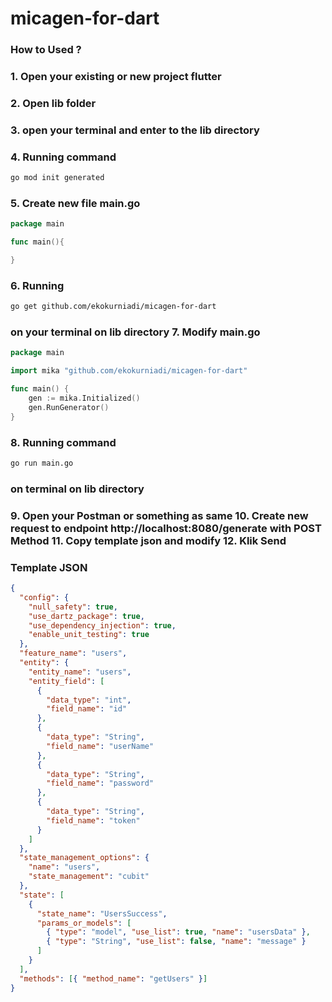 # micagen-for-dart

### How to Used ?

### 1. Open your existing or new project flutter

### 2. Open lib folder

### 3. open your terminal and enter to the lib directory

### 4. Running command

```sh
go mod init generated
```

### 5. Create new file main.go

```go
package main

func main(){

}
```

### 6. Running

```sh
go get github.com/ekokurniadi/micagen-for-dart
```

### on your terminal on lib directory 7. Modify main.go

```go
package main

import mika "github.com/ekokurniadi/micagen-for-dart"

func main() {
	gen := mika.Initialized()
	gen.RunGenerator()
}
```

### 8. Running command

```sh
go run main.go
```

### on terminal on lib directory

### 9. Open your Postman or something as same 10. Create new request to endpoint http://localhost:8080/generate with POST Method 11. Copy template json and modify 12. Klik Send

### Template JSON

```json
{
  "config": {
    "null_safety": true,
    "use_dartz_package": true,
    "use_dependency_injection": true,
    "enable_unit_testing": true
  },
  "feature_name": "users",
  "entity": {
    "entity_name": "users",
    "entity_field": [
      {
        "data_type": "int",
        "field_name": "id"
      },
      {
        "data_type": "String",
        "field_name": "userName"
      },
      {
        "data_type": "String",
        "field_name": "password"
      },
      {
        "data_type": "String",
        "field_name": "token"
      }
    ]
  },
  "state_management_options": {
    "name": "users",
    "state_management": "cubit"
  },
  "state": [
    {
      "state_name": "UsersSuccess",
      "params_or_models": [
        { "type": "model", "use_list": true, "name": "usersData" },
        { "type": "String", "use_list": false, "name": "message" }
      ]
    }
  ],
  "methods": [{ "method_name": "getUsers" }]
}
```
